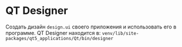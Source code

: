 # QT Designer

Создать дизайн `design.ui` своего приложения и использовать его в программе.
QT Designer находится в:
`venv/lib/site-packages/qt5_applications/Qt/bin/designer`